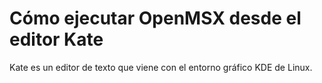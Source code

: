 Cómo ejecutar OpenMSX desde el editor Kate
==========================================

Kate es un editor de texto que viene con el entorno gráfico KDE de Linux.
